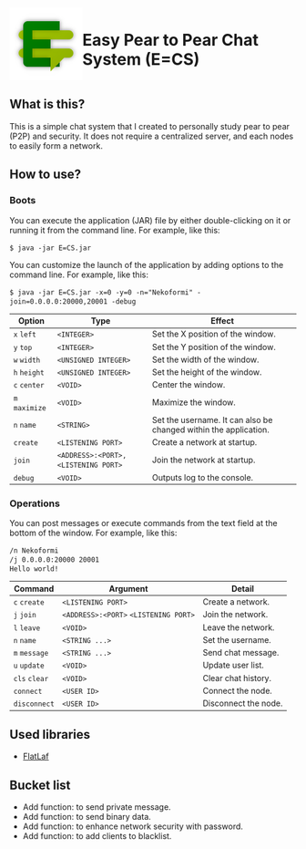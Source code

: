 <div style='display: flex; justify-content: center; align-items: center;'>
    <img src='./Source/Assets/Icon.png' />
    <h1>Easy Pear to Pear Chat System (E=CS)</h1>
</div>

## What is this?

This is a simple chat system that I created to personally study pear to pear (P2P) and security. It does not require a centralized server, and each nodes to easily form a network.

## How to use?

### Boots

You can execute the application (JAR) file by either double-clicking on it or running it from the command line. For example, like this:

```sh:Bash
$ java -jar E=CS.jar
```

You can customize the launch of the application by adding options to the command line. For example, like this:

```sh:Bash
$ java -jar E=CS.jar -x=0 -y=0 -n="Nekoformi" -join=0.0.0.0:20000,20001 -debug
```

| Option | Type | Effect |
| --- | --- | --- |
| `x` `left` | `<INTEGER>` | Set the X position of the window. |
| `y` `top` | `<INTEGER>` | Set the Y position of the window. |
| `w` `width` | `<UNSIGNED INTEGER>` | Set the width of the window. |
| `h` `height` | `<UNSIGNED INTEGER>` | Set the height of the window. |
| `c` `center` | `<VOID>` | Center the window. |
| `m` `maximize` | `<VOID>` | Maximize the window. |
| `n` `name` | `<STRING>` | Set the username. It can also be changed within the application. |
| `create` | `<LISTENING PORT>` | Create a network at startup. |
| `join` | `<ADDRESS>:<PORT>,<LISTENING PORT>` | Join the network at startup. |
| `debug` | `<VOID>` | Outputs log to the console. |

### Operations

You can post messages or execute commands from the text field at the bottom of the window. For example, like this:

```
/n Nekoformi
/j 0.0.0.0:20000 20001
Hello world!
```

| Command | Argument | Detail |
| --- | --- | --- |
| `c` `create` | `<LISTENING PORT>` | Create a network. |
| `j` `join` | `<ADDRESS>:<PORT>` `<LISTENING PORT>` | Join the network. |
| `l` `leave` | `<VOID>` | Leave the network. |
| `n` `name` | `<STRING ...>` | Set the username. |
| `m` `message` | `<STRING ...>` | Send chat message. |
| `u` `update` | `<VOID>` | Update user list. |
| `cls` `clear` | `<VOID>` | Clear chat history. |
| `connect` | `<USER ID>` | Connect the node. |
| `disconnect` | `<USER ID>` | Disconnect the node. |

## Used libraries

- [FlatLaf](https://www.formdev.com/flatlaf/)

## Bucket list

- Add function: to send private message.
- Add function: to send binary data.
- Add function: to enhance network security with password.
- Add function: to add clients to blacklist.
